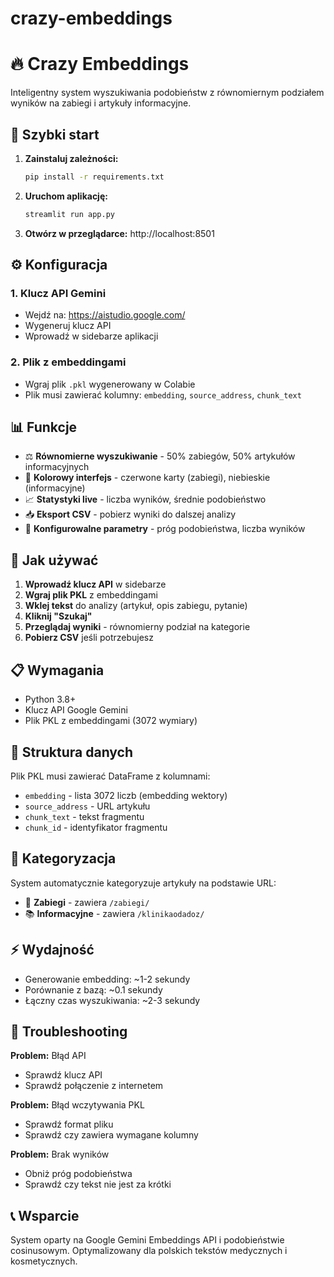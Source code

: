 # crazy-embeddings
# 🔥 Crazy Embeddings

Inteligentny system wyszukiwania podobieństw z równomiernym podziałem wyników na zabiegi i artykuły informacyjne.

## 🚀 Szybki start

1. **Zainstaluj zależności:**
   ```bash
   pip install -r requirements.txt
   ```

2. **Uruchom aplikację:**
   ```bash
   streamlit run app.py
   ```

3. **Otwórz w przeglądarce:** http://localhost:8501

## ⚙️ Konfiguracja

### 1. Klucz API Gemini
- Wejdź na: https://aistudio.google.com/
- Wygeneruj klucz API
- Wprowadź w sidebarze aplikacji

### 2. Plik z embeddingami
- Wgraj plik `.pkl` wygenerowany w Colabie
- Plik musi zawierać kolumny: `embedding`, `source_address`, `chunk_text`

## 📊 Funkcje

- ⚖️ **Równomierne wyszukiwanie** - 50% zabiegów, 50% artykułów informacyjnych
- 🎨 **Kolorowy interfejs** - czerwone karty (zabiegi), niebieskie (informacyjne)
- 📈 **Statystyki live** - liczba wyników, średnie podobieństwo
- 📥 **Eksport CSV** - pobierz wyniki do dalszej analizy
- 🔧 **Konfigurowalne parametry** - próg podobieństwa, liczba wyników

## 🎯 Jak używać

1. **Wprowadź klucz API** w sidebarze
2. **Wgraj plik PKL** z embeddingami
3. **Wklej tekst** do analizy (artykuł, opis zabiegu, pytanie)
4. **Kliknij "Szukaj"**
5. **Przeglądaj wyniki** - równomierny podział na kategorie
6. **Pobierz CSV** jeśli potrzebujesz

## 📋 Wymagania

- Python 3.8+
- Klucz API Google Gemini
- Plik PKL z embeddingami (3072 wymiary)

## 🔧 Struktura danych

Plik PKL musi zawierać DataFrame z kolumnami:
- `embedding` - lista 3072 liczb (embedding wektory)
- `source_address` - URL artykułu
- `chunk_text` - tekst fragmentu
- `chunk_id` - identyfikator fragmentu

## 🎨 Kategoryzacja

System automatycznie kategoryzuje artykuły na podstawie URL:
- 💉 **Zabiegi** - zawiera `/zabiegi/`
- 📚 **Informacyjne** - zawiera `/klinikaodadoz/`

## ⚡ Wydajność

- Generowanie embedding: ~1-2 sekundy
- Porównanie z bazą: ~0.1 sekundy
- Łączny czas wyszukiwania: ~2-3 sekundy

## 🐛 Troubleshooting

**Problem:** Błąd API
- Sprawdź klucz API
- Sprawdź połączenie z internetem

**Problem:** Błąd wczytywania PKL
- Sprawdź format pliku
- Sprawdź czy zawiera wymagane kolumny

**Problem:** Brak wyników
- Obniż próg podobieństwa
- Sprawdź czy tekst nie jest za krótki

## 📞 Wsparcie

System oparty na Google Gemini Embeddings API i podobieństwie cosinusowym.
Optymalizowany dla polskich tekstów medycznych i kosmetycznych.
